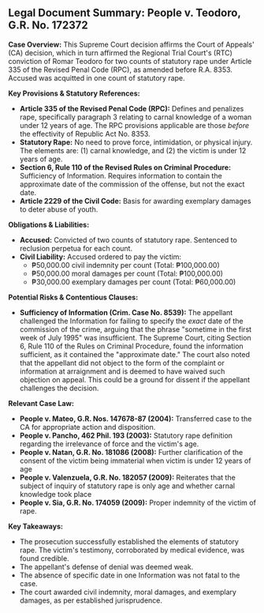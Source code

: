 ## Legal Document Summary: People v. Teodoro, G.R. No. 172372

**Case Overview:** This Supreme Court decision affirms the Court of Appeals' (CA) decision, which in turn affirmed the Regional Trial Court's (RTC) conviction of Romar Teodoro for two counts of statutory rape under Article 335 of the Revised Penal Code (RPC), as amended before R.A. 8353. Accused was acquitted in one count of statutory rape.

**Key Provisions & Statutory References:**

*   **Article 335 of the Revised Penal Code (RPC):** Defines and penalizes rape, specifically paragraph 3 relating to carnal knowledge of a woman under 12 years of age. The RPC provisions applicable are those *before* the effectivity of Republic Act No. 8353.
*   **Statutory Rape:** No need to prove force, intimidation, or physical injury. The elements are: (1) carnal knowledge, and (2) the victim is under 12 years of age.
*   **Section 6, Rule 110 of the Revised Rules on Criminal Procedure:** Sufficiency of Information. Requires information to contain the approximate date of the commission of the offense, but not the exact date.
*   **Article 2229 of the Civil Code:** Basis for awarding exemplary damages to deter abuse of youth.

**Obligations & Liabilities:**

*   **Accused:** Convicted of two counts of statutory rape. Sentenced to reclusion perpetua for each count.
*   **Civil Liability:** Accused ordered to pay the victim:
    *   ₱50,000.00 civil indemnity per count (Total: ₱100,000.00)
    *   ₱50,000.00 moral damages per count (Total: ₱100,000.00)
    *   ₱30,000.00 exemplary damages per count (Total: ₱60,000.00)

**Potential Risks & Contentious Clauses:**

*   **Sufficiency of Information (Crim. Case No. 8539):** The appellant challenged the Information for failing to specify the *exact* date of the commission of the crime, arguing that the phrase "sometime in the first week of July 1995" was insufficient. The Supreme Court, citing Section 6, Rule 110 of the Rules on Criminal Procedure, found the information sufficient, as it contained the "approximate date." The court also noted that the appellant did not object to the form of the complaint or information at arraignment and is deemed to have waived such objection on appeal. This could be a ground for dissent if the appellant challenges the decision.

**Relevant Case Law:**

*   **People v. Mateo, G.R. Nos. 147678-87 (2004):** Transferred case to the CA for appropriate action and disposition.
*   **People v. Pancho, 462 Phil. 193 (2003):**  Statutory rape definition regarding the irrelevance of force and the victim's age.
*   **People v. Natan, G.R. No. 181086 (2008):** Further clarification of the consent of the victim being immaterial when victim is under 12 years of age
*   **People v. Valenzuela, G.R. No. 182057 (2009):** Reiterates that the subject of inquiry of statutory rape is only age and whether carnal knowledge took place
*   **People v. Sia, G.R. No. 174059 (2009):** Proper indemnity of the victim of rape.

**Key Takeaways:**

*   The prosecution successfully established the elements of statutory rape. The victim's testimony, corroborated by medical evidence, was found credible.
*   The appellant's defense of denial was deemed weak.
*   The absence of specific date in one Information was not fatal to the case.
*   The court awarded civil indemnity, moral damages, and exemplary damages, as per established jurisprudence.
